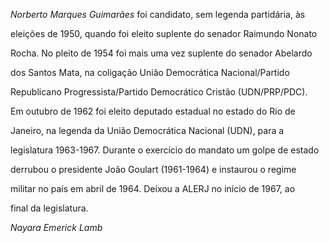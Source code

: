 

*Norberto Marques Guimarães* foi candidato, sem legenda partidária, às

eleições de 1950, quando foi eleito suplente do senador Raimundo Nonato

Rocha. No pleito de 1954 foi mais uma vez suplente do senador Abelardo

dos Santos Mata, na coligação União Democrática Nacional/Partido

Republicano Progressista/Partido Democrático Cristão (UDN/PRP/PDC).



Em outubro de 1962 foi eleito deputado estadual no estado do Rio de

Janeiro, na legenda da União Democrática Nacional (UDN), para a

legislatura 1963-1967. Durante o exercício do mandato um golpe de estado

derrubou o presidente João Goulart (1961-1964) e instaurou o regime

militar no país em abril de 1964. Deixou a ALERJ no início de 1967, ao

final da legislatura.



*Nayara Emerick Lamb*



